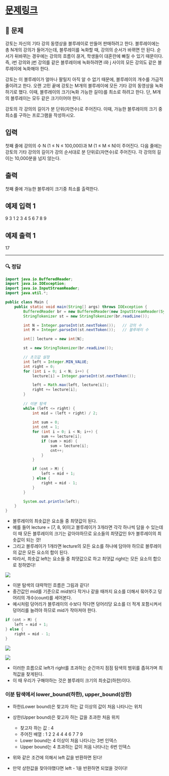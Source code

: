 # [문제링크](https://www.acmicpc.net/problem/2343)

## 📝 문제

강토는 자신의 기타 강의 동영상을 블루레이로 만들어 판매하려고 한다. 블루레이에는 총 N개의 강의가 들어가는데, 블루레이를 녹화할 때, 강의의 순서가 바뀌면 안 된다. 순서가 뒤바뀌는 경우에는 강의의 흐름이 끊겨, 학생들이 대혼란에 빠질 수 있기 때문이다. 즉, i번 강의와 j번 강의를 같은 블루레이에 녹화하려면 i와 j 사이의 모든 강의도 같은 블루레이에 녹화해야 한다.

강토는 이 블루레이가 얼마나 팔릴지 아직 알 수 없기 때문에, 블루레이의 개수를 가급적 줄이려고 한다. 오랜 고민 끝에 강토는 M개의 블루레이에 모든 기타 강의 동영상을 녹화하기로 했다. 이때, 블루레이의 크기(녹화 가능한 길이)를 최소로 하려고 한다. 단, M개의 블루레이는 모두 같은 크기이어야 한다.

강토의 각 강의의 길이가 분 단위(자연수)로 주어진다. 이때, 가능한 블루레이의 크기 중 최소를 구하는 프로그램을 작성하시오.

## 입력

첫째 줄에 강의의 수 N (1 ≤ N ≤ 100,000)과 M (1 ≤ M ≤ N)이 주어진다. 다음 줄에는 강토의 기타 강의의 길이가 강의 순서대로 분 단위로(자연수)로 주어진다. 각 강의의 길이는 10,000분을 넘지 않는다.

## 출력

첫째 줄에 가능한 블루레이 크기중 최소를 출력한다.

## 예제 입력 1 

9 3
1 2 3 4 5 6 7 8 9

## 예제 출력 1
17

---

### 🔍 정답

```java
import java.io.BufferedReader;
import java.io.IOException;
import java.io.InputStreamReader;
import java.util.*;

public class Main {
    public static void main(String[] args) throws IOException {
        BufferedReader br = new BufferedReader(new InputStreamReader(System.in));
        StringTokenizer st = new StringTokenizer(br.readLine());

        int N = Integer.parseInt(st.nextToken());   // 강의 수
        int M = Integer.parseInt(st.nextToken());   // 블루레이 수

        int[] lecture = new int[N];

        st = new StringTokenizer(br.readLine());

        // 초깃값 설정
        int left = Integer.MIN_VALUE;
        int right = 0;
        for (int i = 0; i < N; i++) {
            lecture[i] = Integer.parseInt(st.nextToken());

            left = Math.max(left, lecture[i]);
            right += lecture[i];
        }
        
        // 이분 탐색
        while (left <= right) {
            int mid = (left + right) / 2;
            
            int sum = 0;
            int cnt = 1;
            for (int i = 0; i < N; i++) {
                sum += lecture[i];
                if (sum > mid) {
                    sum = lecture[i];
                    cnt++;
                }
            }

            if (cnt > M) {
                left = mid + 1;
            } else {
                right = mid - 1;
            }
        }

        System.out.println(left);
    }
}
```
- 블루레이의 최솟값은 요소들 중 최댓값이 된다.
- 예를 들어 lecture = [7, 8, 9]이고 블루레이가 3개라면 각각 하나씩 담을 수 있는데 이 때 모든 블루레이의 크기는 같아야하므로 요소들의 최댓값인 9가 블루레이의 최솟값이 되는 것!
- 그리고 블루레이가 1개라면 lecture의 모든 요소를 하나에 담아야 하므로 블루레이의 값은 모든 요소의 합이 된다.
- 따라서, 최솟값 left는 요소들 중 최댓값으로 하고 최댓값 right는 모든 요소의 합으로 정하였다!

![](https://img1.daumcdn.net/thumb/R1280x0/?scode=mtistory2&fname=https%3A%2F%2Fblog.kakaocdn.net%2Fdn%2FxzAfT%2Fbtr9C3OLlOC%2FB96Cn2ZUhkuNZoHqiAFEmK%2Fimg.png)
- 이분 탐색의 대략적인 흐름은 그림과 같다!
- 중간값인 mid를 기준으로 mid보다 작거나 같을 때까지 요소를 더해서 묶어주고 덩어리의 개수(count)를 세어본다.
- 예시처럼 덩어리가 블루레이의 수보다 작다면 덩어리당 요소를 더 적게 포함시켜서 덩어리를 늘려야 하므로 mid가 작아져야 한다.

```java
if (cnt > M) {
	left = mid + 1;
} else {
	right = mid - 1;
}
```

![](https://img1.daumcdn.net/thumb/R1280x0/?scode=mtistory2&fname=https%3A%2F%2Fblog.kakaocdn.net%2Fdn%2FKGkNU%2Fbtr9Pe2f57O%2FCoGB5V3h8ySBbUppkTnOF1%2Fimg.png)

![](https://img1.daumcdn.net/thumb/R1280x0/?scode=mtistory2&fname=https%3A%2F%2Fblog.kakaocdn.net%2Fdn%2F37T1x%2Fbtr9N1IWiX7%2FfCFrHULdlklRLj7nKZtG30%2Fimg.png)
- 이러한 흐름으로 left가 right를 초과하는 순간까지 점점 탐색의 범위를 좁혀가며 최적값을 찾게된다.
- 이 때 우리가 구해야하는 것은 블루레이 크기의 최솟값(하한)이다.


### 이분 탐색에서 lower_bound(하한), upper_bound(상한)
- 하한(Lower bound)은 찾고자 하는 값 이상의 값이 처음 나타나는 위치
- 상한(Upper bound)은 찾고자 하는 값을 초과한 처음 위치
	- 찾고자 하는 값 : 4
	- 주어진 배열 : 1 2 2 4 4 4 6 7 7 9
	- Lower bound는 4 이상이 처음 나타나는 3번 인덱스
	- Upper bound는 4 초과하는 값이 처음 나타나는 6번 인덱스

- 위와 같은 조건에 의해서 left 값을 반환하면 된다!
- 만약 상한값을 찾아야했다면 left - 1을 반환하면 되었을 것이다!